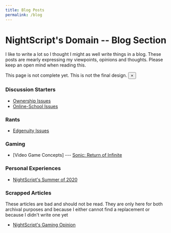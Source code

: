 ```yaml
---
title: Blog Posts
permalink: /blog
---
```


# NightScript's Domain -- Blog Section
I like to write a lot so I thought I might as well write things in a blog. These posts are mearly expressing my viewpoints, opinions and thoughts. Please keep an open mind when reading this.

<div class="alert alert-warning alert-dismissible fade show" role="alert">
	This page is not complete yet. This is not the final design.
	<button type="button" class="close" data-dismiss="alert" aria-label="Close">
		<span aria-hidden="true">&times;</span>
	</button>
</div>

### Discussion Starters

- [Ownership Issues](/blog/ownership-issues)
- [Online-School Issues](/blog/online-school-issues)

### Rants

- [Edgenuity Issues](/blog/edgenuity-issues)

### Gaming

- [Video Game Concepts] --- [Sonic: Return of Infinite](/blog/sonic-return-of-infinite)

### Personal Experiences

- [NightScript's Summer of 2020](/blog/summer-2020)

### Scrapped Articles

These articles are bad and should not be read. They are only here for both archival purposes and because I either cannot find a replacement or because I didn't write one yet

- [NightScript's Gaming Opinion](/blog/gaming)
